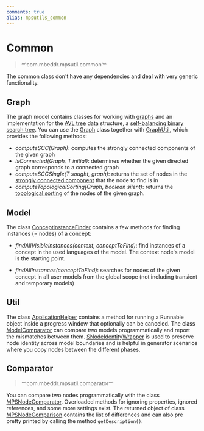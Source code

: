 ```yaml
---
comments: true
alias: mpsutils_common
---
```


# Common

> ^^com.mbeddr.mpsutil.common^^

The common class don't have any dependencies and deal with very generic functionality.

## Graph

The graph model contains classes for working with [graphs](https://en.wikipedia.org/wiki/Graph_theory) and an implementation for the [AVL tree](https://en.wikipedia.org/wiki/AVL_tree) data structure, a [self-balancing binary search tree](https://en.wikipedia.org/wiki/Self-balancing_binary_search_tree).
You can use the [Graph](http://127.0.0.1:63320/node?ref=r%3A007d0985-20e2-4d70-80f1-d0de1aff1076%28com.mbeddr.mpsutil.common.graph%29%2F176714188933282830) class together with [GraphUtil](http://127.0.0.1:63320/node?ref=r%3A007d0985-20e2-4d70-80f1-d0de1aff1076%28com.mbeddr.mpsutil.common.graph%29%2F5943598111404841931), which provides the following methods:

- *computeSCC(Graph)*: computes the strongly connected components of the given graph
- *isConnected(Graph, T initial)*: determines whether the given directed graph corresponds to a connected graph
- *computeSCCSingle(T sought, graph)*: returns the set of nodes in the [strongly connected component](https://en.wikipedia.org/wiki/Strongly_connected_component) that the node to find is in
- *computeTopologicalSorting(Graph, boolean silent)*: returns the [topological sorting](https://en.wikipedia.org/wiki/Topological_sorting) of the nodes of the given graph.

## Model

The class [ConceptInstanceFinder](http://127.0.0.1:63320/node?ref=r%3A72bc3a97-6a66-47f6-8cf2-f88ab2ada651%28com.mbeddr.mpsutil.common.model%29%2F6573709714620204463) contains a few methods for finding instances (= nodes) of a concept:

- *findAllVisibleInstances(context, conceptToFind)*: find instances of a concept in the used languages of the model. The context node's model is the starting point.

- *findAllInstances(conceptToFind)*: searches for nodes of the given concept in all user models from the global scope (not including transient and temporary models)

## Util

The class [ApplicationHelper](http://127.0.0.1:63320/node?ref=c7a315e6-1d93-4186-85bc-2dfafd1ccc21%2Fr%3Afb1c47d7-a72e-4e01-92dc-1e9f2ba4a118%28com.mbeddr.mpsutil.common%2Fcom.mbeddr.mpsutil.common.util%29%2F4815130854730761782) contains a method for running a Runnable object inside a progress window that optionally can be canceled. The class [ModelComparator](http://127.0.0.1:63320/node?ref=c7a315e6-1d93-4186-85bc-2dfafd1ccc21%2Fr%3Afb1c47d7-a72e-4e01-92dc-1e9f2ba4a118%28com.mbeddr.mpsutil.common%2Fcom.mbeddr.mpsutil.common.util%29%2F4319749102858900393) can compare two models programmatically and report the mismatches between them. [SNodeIdentityWrapper](http://127.0.0.1:63320/node?ref=c7a315e6-1d93-4186-85bc-2dfafd1ccc21%2Fr%3Afb1c47d7-a72e-4e01-92dc-1e9f2ba4a118%28com.mbeddr.mpsutil.common%2Fcom.mbeddr.mpsutil.common.util%29%2F7967869439934824295) is used to preserve node identity across model boundaries and is helpful in generator scenarios where you copy nodes between the different phases.

## Comparator

> ^^com.mbeddr.mpsutil.comparator^^

You can compare two nodes programmatically with the class [MPSNodeComparator](http://127.0.0.1:63320/node?ref=r%3Aec874b45-e888-42e6-995a-a298cefdff55%28com.mbeddr.mpsutil.comparator.code%29%2F3873779224823864369). Overloaded methods
for ignoring properties, ignored references, and some more settings exist. The returned object of class [MPSNodeComparison](http://127.0.0.1:63320/node?ref=r%3Aec874b45-e888-42e6-995a-a298cefdff55%28com.mbeddr.mpsutil.comparator.code%29%2F4775189917183996595) contains the list of differences and can also pre pretty printed by calling the method `getDescription()`.
